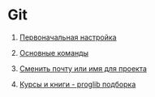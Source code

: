 # Git

1. [Первоначальная настройка](./initial_setup.md)

2. [Основные команды](./basic_commands.md)

3. [Сменить почту или имя для проекта](./config.md)

4. [Курсы и книги - proglib подборка](https://proglib.io/p/git-guide/)